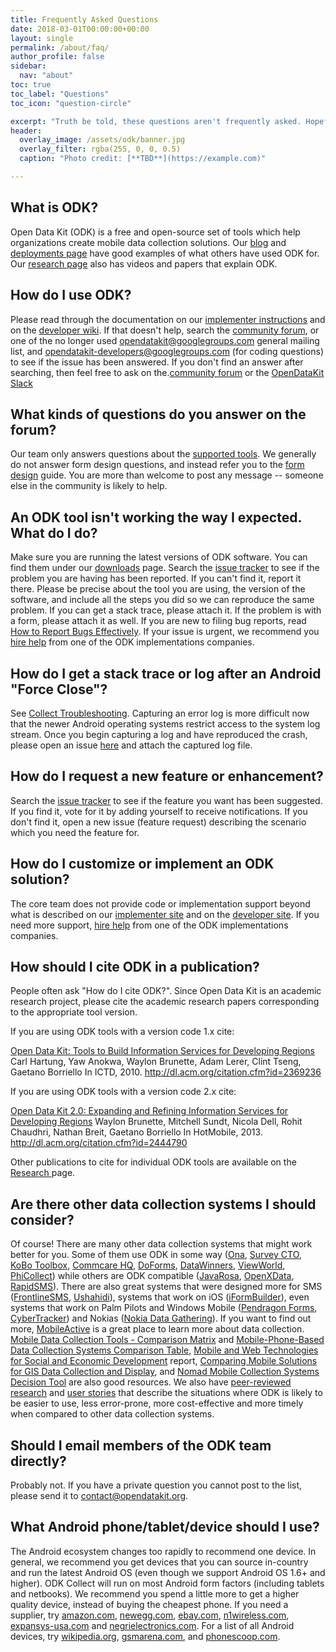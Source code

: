 ```yaml
---
title: Frequently Asked Questions
date: 2018-03-01T00:00:00+00:00
layout: single
permalink: /about/faq/
author_profile: false
sidebar:
  nav: "about"
toc: true
toc_label: "Questions"
toc_icon: "question-circle"

excerpt: "Truth be told, these questions aren't frequently asked. Hopefully the answers are still helpful."
header:
  overlay_image: /assets/odk/banner.jpg
  overlay_filter: rgba(255, 0, 0, 0.5)
  caption: "Photo credit: [**TBD**](https://example.com)"

---
```


## What is ODK?

<p>Open Data Kit (ODK) is a free and open-source set of tools which help organizations create mobile data collection solutions. Our <a href="/blog">blog</a> and <a href="/about/deployments/">deployments page</a> have good examples of what others have used ODK for. Our <a href="/about/research/">research page</a> also has videos and papers that explain ODK.</p>

## How do I use ODK?

<p>Please read through the documentation on our <a href="/1_0_tools/usage_documentation">implementer instructions</a> and on the <a href="https://github.com/opendatakit/opendatakit/wiki">developer wiki</a>. If that doesn't help, search the <a href="https://forum.opendatakit.org/">community forum</a>, or one of the no longer used <a href="https://groups.google.com/group/opendatakit">opendatakit@googlegroups.com</a> general mailing list, and <a href="https://groups.google.com/group/opendatakit-developers">opendatakit-developers@googlegroups.com</a> (for coding questions) to see if the issue has been answered. If you don't find an answer after searching, then feel free to ask on the.<a href="https://forum.opendatakit.org/">community forum</a> or the <a href="https://opendatakit.slack.com">OpenDataKit Slack</a></p>

## What kinds of questions do you answer on the forum?

<p>Our team only answers questions about the <a href="/toolselector">supported tools</a>. We generally do not answer form design questions, and instead refer you to the <a href="/1_0_tools/usage_documentation/form_design">form design</a> guide. You are more than welcome to post any message -- someone else in the community is likely to help.</p>

## An ODK tool isn't working the way I expected. What do I do?

<p>Make sure you are running the latest versions of ODK software. You can find them under our <a href="/1_0_tools/download">downloads</a> page. Search the <a href="https://github.com/opendatakit/opendatakit/issues">issue tracker</a> to see if the problem you are having has been reported. If you can't find it, report it there. Please be precise about the tool you are using, the version of the software, and include all the steps you did so we can reproduce the same problem. If you can get a stack trace, please attach it. If the problem is with a form, please attach it as well. If you are new to filing bug reports, read <a href="http://www.chiark.greenend.org.uk/~sgtatham/bugs.html">How to Report Bugs Effectively</a>. If your issue is urgent, we recommend you <a href="/support/help_for_hire">hire help</a> from one of the ODK implementations companies.</p>

## How do I get a stack trace or log after an Android "Force Close"?

<p>See <a href="https://github.com/opendatakit/opendatakit/wiki/Collect-Troubleshooting">Collect Troubleshooting</a>. Capturing an error log is more difficult now that the newer Android operating systems restrict access to the system log stream. Once you begin capturing a log and have reproduced the crash, please open an issue <a href="https://github.com/opendatakit/opendatakit/issues">here</a> and attach the captured log file.</p>

## How do I request a new feature or enhancement?

<p>Search the <a href="https://github.com/opendatakit/opendatakit/issues">issue tracker</a> to see if the feature you want has been suggested. If you find it, vote for it by adding yourself to receive notifications. If you don't find it, open a new issue (feature request) describing the scenario which you need the feature for.</p>

## How do I customize or implement an ODK solution?

<p>The core team does not provide code or implementation support beyond what is described on our <a href="/">implementer site</a> and on the <a href="https://github.com/opendatakit/opendatakit">developer site</a>. If you need more support, <a href="/support/help-for-hire/">hire help</a> from one of the ODK implementations companies.</p>

## How should I cite ODK in a publication?

<p>People often ask "How do I cite ODK?". Since Open Data Kit is an academic research project, please cite the academic research papers corresponding to the appropriate tool version.</p>

<p>If you are using ODK tools with a version code 1.x cite:</p>

<p><a href="/sites/opendatakit-dev.cs.washington.edu/files/images/ODK-Paper-ICTD-2010.pdf">Open Data Kit: Tools to Build Information Services for Developing Regions </a>Carl Hartung, Yaw Anokwa, Waylon Brunette, Adam Lerer, Clint Tseng, Gaetano Borriello In ICTD, 2010. <a href="http://dl.acm.org/citation.cfm?id=2369236">http://dl.acm.org/citation.cfm?id=2369236</a></p>

<p>If you are using ODK tools with a version code 2.x cite:</p>

<p><a href="http://www.hotmobile.org/2013/papers/full/2.pdf">Open Data Kit 2.0: Expanding and Refining Information Services for Developing Regions</a> Waylon Brunette, Mitchell Sundt, Nicola Dell, Rohit Chaudhri, Nathan Breit, Gaetano Borriello In HotMobile, 2013. <a href="http://dl.acm.org/citation.cfm?id=2444790">http://dl.acm.org/citation.cfm?id=2444790</a></p>

<p>Other publications to cite for individual ODK tools are available on the <a href="/about/research/">Research </a>page.</p>

## Are there other data collection systems I should consider?

<p>Of course! There are many other data collection systems that might work better for you. Some of them use ODK in some way (<a href="http://ona.io">Ona</a>, <a href="http://www.surveycto.com">Survey CTO</a>, <a href="http://kobotoolbox.org">KoBo Toolbox</a>, <a href="http://commcarehq.com">Commcare HQ</a>, <a href="http://doforms.com">DoForms</a>, <a href="http://datawinners.com">DataWinners</a>, <a href="http://viewworld.dk">ViewWorld</a>, <a href="http://webfirst.com/phicollect">PhiCollect</a>) while others are ODK compatible (<a href="http://www.dimagi.com/javarosa/">JavaRosa</a>, <a href="http://www.openxdata.org/">OpenXData</a>, <a href="http://rapidsms.org">RapidSMS</a>). There are also great systems that were designed more for SMS (<a href="http://www.frontlinesms.com">FrontlineSMS</a>, <a href="http://www.ushahidi.com">Ushahidi</a>), systems that work on iOS (<a href="http://www.iformbuilder.com/">iFormBuilder</a>), even systems that work on Palm Pilots and Windows Mobile (<a href="http://pendragonsoftware.com/forms3/index.html">Pendragon Forms</a>, <a href="http://cybertracker.org/">CyberTracker</a>) and Nokias (<a href="http://www.nokia.com/corporate-responsibility/society/nokia-data-gathering/english">Nokia Data Gathering</a>). If you want to find out more, <a href="http://mobileactive.org">MobileActive</a> is a great place to learn more about data collection. <a href="https://docs.google.com/spreadsheet/ccc?key=0Akj5_3vVWZ8tdGk4czI4eHcycGo2Y1NnWmhsUjdBTXc&amp;hl=en_US">Mobile Data Collection Tools - Comparison Matrix</a> and <a href="https://docs.google.com/spreadsheet/ccc?key=0ArG7kkc9mE75dEdNNktocmVwT0hNbHVjTXl2ZU1VMXc&amp;hl=en_US">Mobile-Phone-Based Data Collection Systems Comparison Table</a>, <a href="http://public.webfoundation.org/2011/01/MW4D_WS/report">Mobile and Web Technologies for Social and Economic Development</a> report, <a href="https://sites.google.com/site/dougbrowningportfolio/Resources/mobile-gis">Comparing Mobile Solutions for GIS Data Collection and Display</a>, and <a href="http://humanitarian-nomad.org/?page_id=533">Nomad Mobile Collection Systems Decision Tool</a> are also good resources. We also have <a href="//opendatakit.org/about/research/">peer-reviewed research</a> and <a href="//opendatakit.org/blog">user stories</a> that describe the situations where ODK is likely to be easier to use, less error-prone, more cost-effective and more timely when compared to other data collection systems.</p>

## Should I email members of the ODK team directly?

<p>Probably not. If you have a private question you cannot post to the list, please send it to <a href="mailto:contact@opendatakit.org">contact@opendatakit.org</a>.</p>

## What Android phone/tablet/device should I use?

<p>The Android ecosystem changes too rapidly to recommend one device. In general, we recommend you get devices that you can source in-country and run the latest Android OS (even though we support Android OS 1.6+ and higher). ODK Collect will run on most Android form factors (including tablets and netbooks). We recommend you spend a little more to get a higher quality device, instead of buying the cheapest phone. If you need a supplier, try <a href="http://amazon.com">amazon.com</a>, <a href="http://newegg.com">newegg.com</a>, <a href="http://ebay.com">ebay.com</a>, <a href="http://www.n1wireless.com">n1wireless.com</a>, <a href="http://www.expansys-usa.com/android-smartphones/">expansys-usa.com</a>&nbsp;and <a href="http://negrielectronics.com">negrielectronics.com</a>. For a list of all Android devices, try <a href="http://en.wikipedia.org/wiki/List_of_Android_devices">wikipedia.org</a>, <a href="http://gsmarena.com">gsmarena.com</a>, and <a href="http://phonescoop.com">phonescoop.com</a>.</p>
